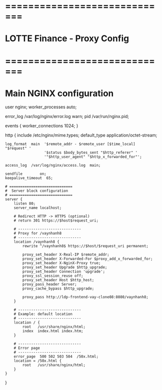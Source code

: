 # =============================
#  LOTTE Finance - Proxy Config
# =============================

# Main NGINX configuration
user  nginx;
worker_processes  auto;

error_log  /var/log/nginx/error.log warn;
pid        /var/run/nginx.pid;

events {
    worker_connections 1024;
}

http {
    include       /etc/nginx/mime.types;
    default_type  application/octet-stream;

    log_format  main  '$remote_addr - $remote_user [$time_local] "$request" '
                      '$status $body_bytes_sent "$http_referer" '
                      '"$http_user_agent" "$http_x_forwarded_for"';

    access_log  /var/log/nginx/access.log  main;

    sendfile        on;
    keepalive_timeout  65;

    # =============================
    #  Server block configuration
    # =============================
    server {
        listen 80;
        server_name localhost;

        # Redirect HTTP -> HTTPS (optional)
        # return 301 https://$host$request_uri;

        # -----------------------------
        # Proxy for /vaynhanh8
        # -----------------------------
        location /vaynhanh8 {
            rewrite ^/vaynhanh8$ https://$host/$request_uri permanent;

            proxy_set_header X-Real-IP $remote_addr;
            proxy_set_header X-Forwarded-For $proxy_add_x_forwarded_for;
            proxy_set_header X-NginX-Proxy true;
            proxy_set_header Upgrade $http_upgrade;
            proxy_set_header Connection 'upgrade';
            proxy_ssl_session_reuse off;
            proxy_set_header Host $http_host;
            proxy_pass_header Server;
            proxy_cache_bypass $http_upgrade;

            proxy_pass http://ldp-frontend-vay-clone08:8080/vaynhanh8;
        }

        # -----------------------------
        # Example: default location
        # -----------------------------
        location / {
            root   /usr/share/nginx/html;
            index  index.html index.htm;
        }

        # -----------------------------
        # Error page
        # -----------------------------
        error_page  500 502 503 504  /50x.html;
        location = /50x.html {
            root   /usr/share/nginx/html;
        }
    }
}
